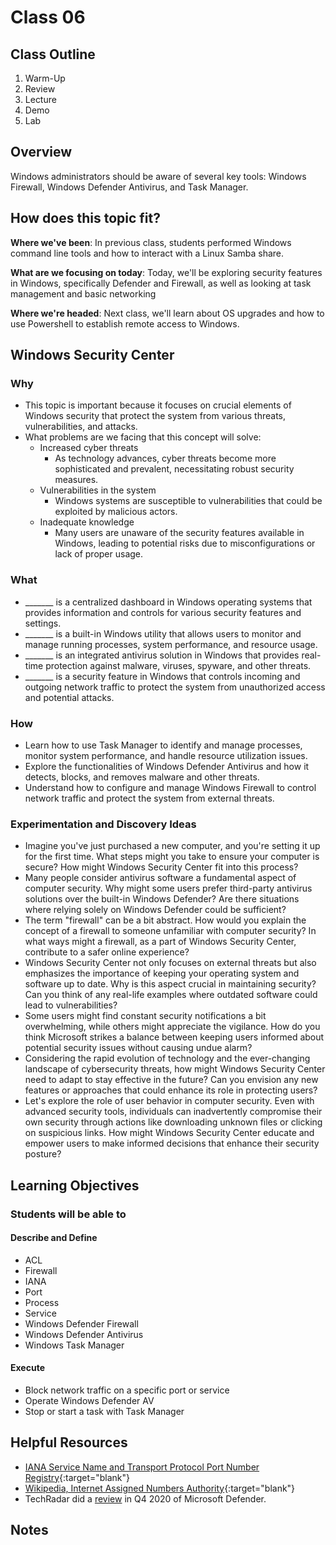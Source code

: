 # Class 06

## Class Outline

1. Warm-Up
1. Review
1. Lecture
1. Demo
1. Lab

## Overview

Windows administrators should be aware of several key tools: Windows Firewall, Windows Defender Antivirus, and Task Manager.

## How does this topic fit?

**Where we've been**:
In previous class, students performed Windows command line tools and how to interact with a Linux Samba share.

**What are we focusing on today**:
Today, we'll be exploring security features in Windows, specifically Defender and Firewall, as well as looking at task management and basic networking

**Where we're headed**:
Next class, we'll learn about OS upgrades and how to use Powershell to establish remote access to Windows.

## Windows Security Center

### Why
- This topic is important because it focuses on crucial elements of Windows security that protect the system from various threats, vulnerabilities, and attacks.
- What problems are we facing that this concept will solve:
  - Increased cyber threats
    - As technology advances, cyber threats become more sophisticated and prevalent, necessitating robust security measures.
  - Vulnerabilities in the system
    - Windows systems are susceptible to vulnerabilities that could be exploited by malicious actors.
  - Inadequate knowledge
    - Many users are unaware of the security features available in Windows, leading to potential risks due to misconfigurations or lack of proper usage.

### What
- _______ is a centralized dashboard in Windows operating systems that provides information and controls for various security features and settings.
- _______ is a built-in Windows utility that allows users to monitor and manage running processes, system performance, and resource usage.
- _______ is an integrated antivirus solution in Windows that provides real-time protection against malware, viruses, spyware, and other threats.
- _______ is a security feature in Windows that controls incoming and outgoing network traffic to protect the system from unauthorized access and potential attacks.

### How
- Learn how to use Task Manager to identify and manage processes, monitor system performance, and handle resource utilization issues.
- Explore the functionalities of Windows Defender Antivirus and how it detects, blocks, and removes malware and other threats.
- Understand how to configure and manage Windows Firewall to control network traffic and protect the system from external threats.

### Experimentation and Discovery Ideas
- Imagine you've just purchased a new computer, and you're setting it up for the first time. What steps might you take to ensure your computer is secure? How might Windows Security Center fit into this process?
- Many people consider antivirus software a fundamental aspect of computer security. Why might some users prefer third-party antivirus solutions over the built-in Windows Defender? Are there situations where relying solely on Windows Defender could be sufficient?
- The term "firewall" can be a bit abstract. How would you explain the concept of a firewall to someone unfamiliar with computer security? In what ways might a firewall, as a part of Windows Security Center, contribute to a safer online experience?
- Windows Security Center not only focuses on external threats but also emphasizes the importance of keeping your operating system and software up to date. Why is this aspect crucial in maintaining security? Can you think of any real-life examples where outdated software could lead to vulnerabilities?
- Some users might find constant security notifications a bit overwhelming, while others might appreciate the vigilance. How do you think Microsoft strikes a balance between keeping users informed about potential security issues without causing undue alarm?
- Considering the rapid evolution of technology and the ever-changing landscape of cybersecurity threats, how might Windows Security Center need to adapt to stay effective in the future? Can you envision any new features or approaches that could enhance its role in protecting users?
- Let's explore the role of user behavior in computer security. Even with advanced security tools, individuals can inadvertently compromise their own security through actions like downloading unknown files or clicking on suspicious links. How might Windows Security Center educate and empower users to make informed decisions that enhance their security posture?

## Learning Objectives

### Students will be able to

#### Describe and Define

- ACL
- Firewall
- IANA
- Port
- Process
- Service
- Windows Defender Firewall
- Windows Defender Antivirus
- Windows Task Manager

#### Execute

- Block network traffic on a specific port or service
- Operate Windows Defender AV
- Stop or start a task with Task Manager

## Helpful Resources

- [IANA Service Name and Transport Protocol Port Number Registry](https://www.iana.org/assignments/service-names-port-numbers/service-names-port-numbers.xhtml){:target="blank"}
- [Wikipedia, Internet Assigned Numbers Authority](https://en.wikipedia.org/wiki/Internet_Assigned_Numbers_Authority){:target="blank"}
- TechRadar did a [review](https://www.techradar.com/reviews/windows-defender) in Q4 2020 of Microsoft Defender.

## Notes


